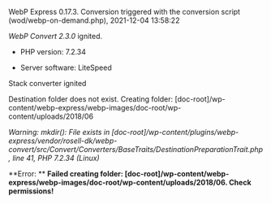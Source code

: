 WebP Express 0.17.3. Conversion triggered with the conversion script (wod/webp-on-demand.php), 2021-12-04 13:58:22

*WebP Convert 2.3.0*  ignited.
- PHP version: 7.2.34
- Server software: LiteSpeed

Stack converter ignited
Destination folder does not exist. Creating folder: [doc-root]/wp-content/webp-express/webp-images/doc-root/wp-content/uploads/2018/06

*Warning: mkdir(): File exists in [doc-root]/wp-content/plugins/webp-express/vendor/rosell-dk/webp-convert/src/Convert/Converters/BaseTraits/DestinationPreparationTrait.php, line 41, PHP 7.2.34 (Linux)* 


**Error: ** **Failed creating folder: [doc-root]/wp-content/webp-express/webp-images/doc-root/wp-content/uploads/2018/06. Check permissions!** 
